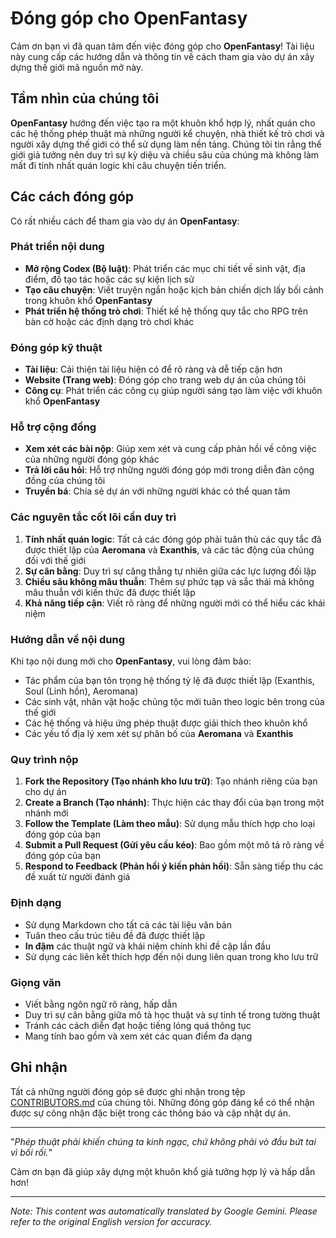 # Đóng góp cho **OpenFantasy**

Cảm ơn bạn vì đã quan tâm đến việc đóng góp cho **OpenFantasy**! Tài liệu này cung cấp các hướng dẫn và thông tin về cách tham gia vào dự án xây dựng thế giới mã nguồn mở này.

## Tầm nhìn của chúng tôi

**OpenFantasy** hướng đến việc tạo ra một khuôn khổ hợp lý, nhất quán cho các hệ thống phép thuật mà những người kể chuyện, nhà thiết kế trò chơi và người xây dựng thế giới có thể sử dụng làm nền tảng. Chúng tôi tin rằng thế giới giả tưởng nên duy trì sự kỳ diệu và chiều sâu của chúng mà không làm mất đi tính nhất quán logic khi câu chuyện tiến triển.

## Các cách đóng góp

Có rất nhiều cách để tham gia vào dự án **OpenFantasy**:

### Phát triển nội dung
- **Mở rộng Codex (Bộ luật)**: Phát triển các mục chi tiết về sinh vật, địa điểm, đồ tạo tác hoặc các sự kiện lịch sử
- **Tạo câu chuyện**: Viết truyện ngắn hoặc kịch bản chiến dịch lấy bối cảnh trong khuôn khổ **OpenFantasy**
- **Phát triển hệ thống trò chơi**: Thiết kế hệ thống quy tắc cho RPG trên bàn cờ hoặc các định dạng trò chơi khác

### Đóng góp kỹ thuật
- **Tài liệu**: Cải thiện tài liệu hiện có để rõ ràng và dễ tiếp cận hơn
- **Website (Trang web)**: Đóng góp cho trang web dự án của chúng tôi
- **Công cụ**: Phát triển các công cụ giúp người sáng tạo làm việc với khuôn khổ **OpenFantasy**

### Hỗ trợ cộng đồng
- **Xem xét các bài nộp**: Giúp xem xét và cung cấp phản hồi về công việc của những người đóng góp khác
- **Trả lời câu hỏi**: Hỗ trợ những người đóng góp mới trong diễn đàn cộng đồng của chúng tôi
- **Truyền bá**: Chia sẻ dự án với những người khác có thể quan tâm

### Các nguyên tắc cốt lõi cần duy trì

1. **Tính nhất quán logic**: Tất cả các đóng góp phải tuân thủ các quy tắc đã được thiết lập của **Aeromana** và **Exanthis**, và các tác động của chúng đối với thế giới
2. **Sự cân bằng**: Duy trì sự căng thẳng tự nhiên giữa các lực lượng đối lập
3. **Chiều sâu không mâu thuẫn**: Thêm sự phức tạp và sắc thái mà không mâu thuẫn với kiến thức đã được thiết lập
4. **Khả năng tiếp cận**: Viết rõ ràng để những người mới có thể hiểu các khái niệm

### Hướng dẫn về nội dung

Khi tạo nội dung mới cho **OpenFantasy**, vui lòng đảm bảo:

- Tác phẩm của bạn tôn trọng hệ thống tỷ lệ đã được thiết lập (Exanthis, Soul (Linh hồn), Aeromana)
- Các sinh vật, nhân vật hoặc chủng tộc mới tuân theo logic bên trong của thế giới
- Các hệ thống và hiệu ứng phép thuật được giải thích theo khuôn khổ
- Các yếu tố địa lý xem xét sự phân bố của **Aeromana** và **Exanthis**

### Quy trình nộp

1. **Fork the Repository (Tạo nhánh kho lưu trữ)**: Tạo nhánh riêng của bạn cho dự án
2. **Create a Branch (Tạo nhánh)**: Thực hiện các thay đổi của bạn trong một nhánh mới
3. **Follow the Template (Làm theo mẫu)**: Sử dụng mẫu thích hợp cho loại đóng góp của bạn
4. **Submit a Pull Request (Gửi yêu cầu kéo)**: Bao gồm một mô tả rõ ràng về đóng góp của bạn
5. **Respond to Feedback (Phản hồi ý kiến phản hồi)**: Sẵn sàng tiếp thu các đề xuất từ người đánh giá

### Định dạng
- Sử dụng Markdown cho tất cả các tài liệu văn bản
- Tuân theo cấu trúc tiêu đề đã được thiết lập
- **In đậm** các thuật ngữ và khái niệm chính khi đề cập lần đầu
- Sử dụng các liên kết thích hợp đến nội dung liên quan trong kho lưu trữ

### Giọng văn
- Viết bằng ngôn ngữ rõ ràng, hấp dẫn
- Duy trì sự cân bằng giữa mô tả học thuật và sự tinh tế trong tường thuật
- Tránh các cách diễn đạt hoặc tiếng lóng quá thông tục
- Mang tính bao gồm và xem xét các quan điểm đa dạng

## Ghi nhận

Tất cả những người đóng góp sẽ được ghi nhận trong tệp [CONTRIBUTORS.md](CONTRIBUTORS.md) của chúng tôi. Những đóng góp đáng kể có thể nhận được sự công nhận đặc biệt trong các thông báo và cập nhật dự án.

---

"*Phép thuật phải khiến chúng ta kinh ngạc, chứ không phải vò đầu bứt tai vì bối rối.*"

Cảm ơn bạn đã giúp xây dựng một khuôn khổ giả tưởng hợp lý và hấp dẫn hơn!


---
_Note: This content was automatically translated by Google Gemini. Please refer to the original English version for accuracy._